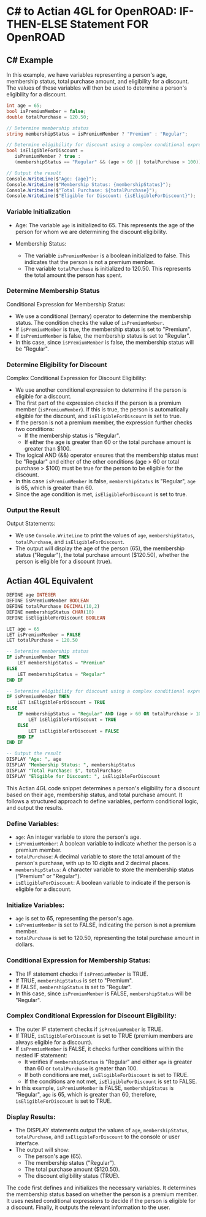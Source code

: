 # C# to Actian 4GL for OpenROAD: IF-THEN-ELSE Statement FOR OpenROAD

## C# Example

In this example, we have variables representing a person's age, membership status, total purchase amount, and 
eligibility for a discount. The values of these variables will then be used to determine a person's eligibility for a 
discount.

```csharp
int age = 65;
bool isPremiumMember = false;
double totalPurchase = 120.50;

// Determine membership status
string membershipStatus = isPremiumMember ? "Premium" : "Regular";

// Determine eligibility for discount using a complex conditional expression
bool isEligibleForDiscount = 
   isPremiumMember ? true :
   (membershipStatus == "Regular" && (age > 60 || totalPurchase > 100));

// Output the result
Console.WriteLine($"Age: {age}");
Console.WriteLine($"Membership Status: {membershipStatus}");
Console.WriteLine($"Total Purchase: ${totalPurchase}");
Console.WriteLine($"Eligible for Discount: {isEligibleForDiscount}");
```

### Variable Initialization

- Age: The variable `age` is initialized to 65. This represents the age of the person for whom we are determining the 
discount eligibility.

- Membership Status:
  - The variable `isPremiumMember` is a boolean initialized to false. This indicates that the person is not a premium 
  member.
  - The variable `totalPurchase` is initialized to 120.50. This represents the total amount the person has spent.

### Determine Membership Status

Conditional Expression for Membership Status:
- We use a conditional (ternary) operator to determine the membership status. The condition checks the value of 
`isPremiumMember`.
- If `isPremiumMember` is true, the membership status is set to "Premium".
- If `isPremiumMember` is false, the membership status is set to "Regular".
- In this case, since `isPremiumMember` is false, the membership status will be "Regular".

### Determine Eligibility for Discount

Complex Conditional Expression for Discount Eligibility:
- We use another conditional expression to determine if the person is eligible for a discount.
- The first part of the expression checks if the person is a premium member (`isPremiumMember`). If this is true, the 
person is automatically eligible for the discount, and `isEligibleForDiscount` is set to true.
- If the person is not a premium member, the expression further checks two conditions:
  - If the membership status is "Regular".
  - If either the age is greater than 60 or the total purchase amount is greater than $100.
- The logical AND (&&) operator ensures that the membership status must be "Regular" and either of the other conditions 
(age > 60 or total purchase > $100) must be true for the person to be eligible for the discount.
- In this case `isPremiumMember` is false, `membershipStatus` is "Regular", `age` is 65, which is greater than 60.
- Since the age condition is met, `isEligibleForDiscount` is set to true.

### Output the Result

Output Statements:
- We use `Console.WriteLine` to print the values of `age`, `membershipStatus`, `totalPurchase`, and 
`isEligibleForDiscount`.
- The output will display the age of the person (65), the membership status ("Regular"), the total purchase amount 
($120.50), whether the person is eligible for a discount (true).

## Actian 4GL Equivalent

```sql
DEFINE age INTEGER
DEFINE isPremiumMember BOOLEAN
DEFINE totalPurchase DECIMAL(10,2)
DEFINE membershipStatus CHAR(10)
DEFINE isEligibleForDiscount BOOLEAN

LET age = 65
LET isPremiumMember = FALSE
LET totalPurchase = 120.50

-- Determine membership status
IF isPremiumMember THEN
    LET membershipStatus = "Premium"
ELSE
    LET membershipStatus = "Regular"
END IF

-- Determine eligibility for discount using a complex conditional expression
IF isPremiumMember THEN
    LET isEligibleForDiscount = TRUE
ELSE
    IF membershipStatus = "Regular" AND (age > 60 OR totalPurchase > 100) THEN
        LET isEligibleForDiscount = TRUE
    ELSE
        LET isEligibleForDiscount = FALSE
    END IF
END IF

-- Output the result
DISPLAY "Age: ", age
DISPLAY "Membership Status: ", membershipStatus
DISPLAY "Total Purchase: $", totalPurchase
DISPLAY "Eligible for Discount: ", isEligibleForDiscount
```

This Actian 4GL code snippet determines a person's eligibility for a discount based on their age, membership status, 
and total purchase amount. It follows a structured approach to define variables, perform conditional logic, and output 
the results.

### Define Variables:
- `age`: An integer variable to store the person's age.
- `isPremiumMember`: A boolean variable to indicate whether the person is a premium member.
- `totalPurchase`: A decimal variable to store the total amount of the person's purchase, with up to 10 digits and 2 
decimal places.
- `membershipStatus`: A character variable to store the membership status ("Premium" or "Regular").
- `isEligibleForDiscount`: A boolean variable to indicate if the person is eligible for a discount.

### Initialize Variables:
- `age` is set to 65, representing the person's age.
- `isPremiumMember` is set to FALSE, indicating the person is not a premium member.
- `totalPurchase` is set to 120.50, representing the total purchase amount in dollars.

### Conditional Expression for Membership Status:
- The IF statement checks if `isPremiumMember` is TRUE.
- If TRUE, `membershipStatus` is set to "Premium".
- If FALSE, `membershipStatus` is set to "Regular".
- In this case, since `isPremiumMember` is FALSE, `membershipStatus` will be "Regular".

### Complex Conditional Expression for Discount Eligibility:
- The outer IF statement checks if `isPremiumMember` is TRUE.
- If TRUE, `isEligibleForDiscount` is set to TRUE (premium members are always eligible for a discount).
- If `isPremiumMember` is FALSE, it checks further conditions within the nested IF statement:
  - It verifies if `membershipStatus` is "Regular" and either `age` is greater than 60 or `totalPurchase` is greater 
  than 100.
  - If both conditions are met, `isEligibleForDiscount` is set to TRUE.
  - If the conditions are not met, `isEligibleForDiscount` is set to FALSE.
- In this example, `isPremiumMember` is FALSE, `membershipStatus` is "Regular", `age` is 65, which is greater than 60, 
therefore, `isEligibleForDiscount` is set to TRUE.

### Display Results:
- The DISPLAY statements output the values of `age`, `membershipStatus`, `totalPurchase`, and `isEligibleForDiscount` 
to the console or user interface.
- The output will show:
  - The person's age (65).
  - The membership status ("Regular").
  - The total purchase amount ($120.50).
  - The discount eligibility status (TRUE).

The code first defines and initializes the necessary variables. It determines the membership status based on whether 
the person is a premium member. It uses nested conditional expressions to decide if the person is eligible for a 
discount. Finally, it outputs the relevant information to the user.
